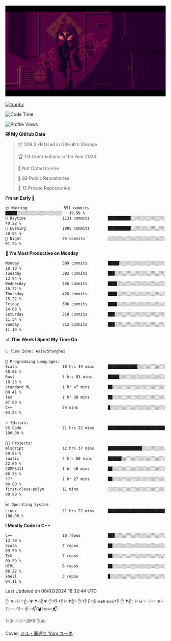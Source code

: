 ![](imgs/main.png)

[![trophy](https://github-profile-trophy.vercel.app/?username=NeilKleistGao&theme=dracula)](https://github.com/ryo-ma/github-profile-trophy)

<!--START_SECTION:waka-->
![Code Time](http://img.shields.io/badge/Code%20Time-612%20hrs%201%20min-blue)

![Profile Views](http://img.shields.io/badge/Profile%20Views-0-blue)

**🐱 My GitHub Data** 

> 📦 509.3 kB Used in GitHub's Storage 
 > 
> 🏆 113 Contributions in the Year 2024
 > 
> 🚫 Not Opted to Hire
 > 
> 📜 89 Public Repositories 
 > 
> 🔑 13 Private Repositories 
 > 
**I'm an Early 🐤** 

```text
🌞 Morning                551 commits         █████░░░░░░░░░░░░░░░░░░░░   19.59 % 
🌆 Daytime                1131 commits        ██████████░░░░░░░░░░░░░░░   40.22 % 
🌃 Evening                1095 commits        ██████████░░░░░░░░░░░░░░░   38.94 % 
🌙 Night                  35 commits          ░░░░░░░░░░░░░░░░░░░░░░░░░   01.24 % 
```
📅 **I'm Most Productive on Monday** 

```text
Monday                   509 commits         █████░░░░░░░░░░░░░░░░░░░░   18.10 % 
Tuesday                  392 commits         ███░░░░░░░░░░░░░░░░░░░░░░   13.94 % 
Wednesday                456 commits         ████░░░░░░░░░░░░░░░░░░░░░   16.22 % 
Thursday                 428 commits         ████░░░░░░░░░░░░░░░░░░░░░   15.22 % 
Friday                   396 commits         ████░░░░░░░░░░░░░░░░░░░░░   14.08 % 
Saturday                 319 commits         ███░░░░░░░░░░░░░░░░░░░░░░   11.34 % 
Sunday                   312 commits         ███░░░░░░░░░░░░░░░░░░░░░░   11.10 % 
```


📊 **This Week I Spent My Time On** 

```text
🕑︎ Time Zone: Asia/Shanghai

💬 Programming Languages: 
Scala                    10 hrs 49 mins      █████████████░░░░░░░░░░░░   50.65 % 
Rust                     3 hrs 53 mins       █████░░░░░░░░░░░░░░░░░░░░   18.23 % 
Standard ML              1 hr 47 mins        ██░░░░░░░░░░░░░░░░░░░░░░░   08.41 % 
TeX                      1 hr 38 mins        ██░░░░░░░░░░░░░░░░░░░░░░░   07.69 % 
C++                      54 mins             █░░░░░░░░░░░░░░░░░░░░░░░░   04.23 % 

🔥 Editors: 
VS Code                  21 hrs 22 mins      █████████████████████████   100.00 % 

🐱‍💻 Projects: 
mlscript                 12 hrs 37 mins      ███████████████░░░░░░░░░░   59.05 % 
luatic                   4 hrs 50 mins       ██████░░░░░░░░░░░░░░░░░░░   22.69 % 
COMP5411                 1 hr 46 mins        ██░░░░░░░░░░░░░░░░░░░░░░░   08.33 % 
???                      1 hr 27 mins        ██░░░░░░░░░░░░░░░░░░░░░░░   06.80 % 
first-class-polym        11 mins             ░░░░░░░░░░░░░░░░░░░░░░░░░   00.89 % 

💻 Operating System: 
Linux                    21 hrs 22 mins      █████████████████████████   100.00 % 
```

**I Mostly Code in C++** 

```text
C++                      10 repos            ███░░░░░░░░░░░░░░░░░░░░░░   13.70 % 
Scala                    7 repos             ██░░░░░░░░░░░░░░░░░░░░░░░   09.59 % 
TeX                      7 repos             ██░░░░░░░░░░░░░░░░░░░░░░░   09.59 % 
HTML                     6 repos             ██░░░░░░░░░░░░░░░░░░░░░░░   08.22 % 
Shell                    3 repos             █░░░░░░░░░░░░░░░░░░░░░░░░   04.11 % 
```




 Last Updated on 08/02/2024 18:32:44 UTC
<!--END_SECTION:waka-->

✋ ❄☟⚐🕆☝☟❄ 🕈☟✌❄ ✋🕯👎 👎⚐ 🕈✌💧 ✋🕯👎 🏱☼☜❄☜☠👎 ✋ 🕈✌💧 ⚐☠☜ ⚐☞ ❄☟⚐💧☜ 👎☜✌☞📫💣🕆❄☜💧📬

⚐☼ 💧☟⚐🕆☹👎 ✋✍

Cover: [ジル・裏通り from ユーネ](https://www.pixiv.net/artworks/62127066)
